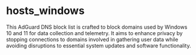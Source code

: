 # hosts_windows
This AdGuard DNS block list is crafted to block domains used by Windows 10 and 11 for data collection and telemetry. It aims to enhance privacy by stopping connections to domains involved in gathering user data while avoiding disruptions to essential system updates and software functionality.
